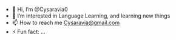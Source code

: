 - 👋 Hi, I’m @Cysaravia0
- 👀 I’m interested in Language Learning, and learning new things
- 📫 How to reach me Cysaravia@gmail.com
- ⚡ Fun fact: ...

<!---
Cysaravia0/Cysaravia0 is a ✨ special ✨ repository because its `README.md` (this file) appears on your GitHub profile.
You can click the Preview link to take a look at your changes.
--->
